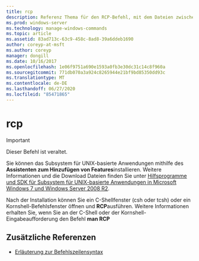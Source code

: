 ```yaml
---
title: rcp
description: Referenz Thema für den RCP-Befehl, mit dem Dateien zwischen Computern kopiert werden. Dieser Befehl ist veraltet und wird in zukünftigen Versionen von Windows nicht mehr unterstützt.
ms.prod: windows-server
ms.technology: manage-windows-commands
ms.topic: article
ms.assetid: 83ad713c-63c9-458c-8ad8-39a6ddeb1690
author: coreyp-at-msft
ms.author: coreyp
manager: dongill
ms.date: 10/16/2017
ms.openlocfilehash: 1e06f9751a690e1593a0fb3e30dc31c14c8f960a
ms.sourcegitcommit: 771db070a3a924c8265944e21bf9bd85350dd93c
ms.translationtype: MT
ms.contentlocale: de-DE
ms.lasthandoff: 06/27/2020
ms.locfileid: "85471865"
---
```

# <a name="rcp"></a>rcp

>[!IMPORTANT]
> Dieser Befehl ist veraltet.

Sie können das Subsystem für UNIX-basierte Anwendungen mithilfe des **Assistenten zum Hinzufügen von Features**installieren. Weitere Informationen und die Download Dateien finden Sie unter [Hilfsprogramme und SDK für Subsystem für UNIX-basierte Anwendungen in Microsoft Windows 7 und Windows Server 2008 R2](https://www.microsoft.com/download/details.aspx?id=2391).

Nach der Installation können Sie ein C-Shellfenster (csh oder tcsh) oder ein Kornshell-Befehlsfenster öffnen und **RCP**ausführen. Weitere Informationen erhalten Sie, wenn Sie an der C-Shell oder der Kornshell-Eingabeaufforderung den Befehl **man RCP**

## <a name="additional-references"></a>Zusätzliche Referenzen

- [Erläuterung zur Befehlszeilensyntax](command-line-syntax-key.md)
